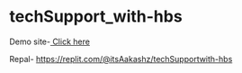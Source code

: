 # techSupport_with-hbs

Demo site-<a href="https://node-app-js-kzox.onrender.com/"> Click here</a>

Repal- https://replit.com/@itsAakashz/techSupportwith-hbs
